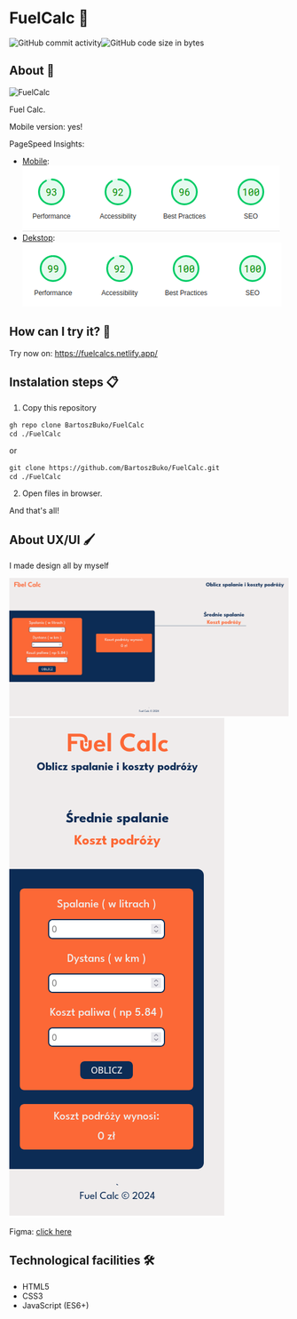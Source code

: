 # FuelCalc 👋

<div style="display: flex;">
  <img alt="GitHub commit activity" src="https://img.shields.io/github/commit-activity/m/BartoszBuko/FuelCalc">
  <img alt="GitHub code size in bytes" src="https://img.shields.io/github/languages/code-size/BartoszBuko/FuelCalc">
</div>

## About 👀

<img src="https://socialify.git.ci/BartoszBuko/portfolio/image?description=1&language=1&name=1&owner=1&pattern=Solid&theme=Dark" alt="FuelCalc" width="640" height="320" />

Fuel Calc. <br/>

Mobile version: yes!

PageSpeed Insights:

- [Mobile](https://pagespeed.web.dev/analysis/https-fuelcalcs-netlify-app/1d2f4542x5?hl=en&form_factor=mobile): <br/>
  ![image](./githubimages/mobile-insights.png) <br/>
- [Dekstop](https://pagespeed.web.dev/analysis/https-fuelcalcs-netlify-app/1d2f4542x5?hl=en&form_factor=desktop): <br/>
  ![image](./githubimages/desktop-insights.png)

## How can I try it? 🤔

Try now on: https://fuelcalcs.netlify.app/ <br/>

## Instalation steps 📋

1. Copy this repository

```
gh repo clone BartoszBuko/FuelCalc
cd ./FuelCalc
```

or

```
git clone https://github.com/BartoszBuko/FuelCalc.git
cd ./FuelCalc
```

2. Open files in browser.

And that's all!

## About UX/UI 🖌️

I made design all by myself

![image](./githubimages/desktop-page.png)
![image](./githubimages/mobile-page.png)

Figma: [click here](https://www.figma.com/file/loNidJIspbYr7Ovkaar3Ue/portfolio?type=design&node-id=0%3A1&t=dCv3DtJCBgh5dOl3-1) <br>

## Technological facilities 🛠️

- HTML5
- CSS3
- JavaScript (ES6+)

